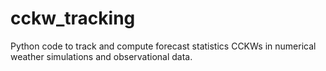 # cckw_tracking
Python code to track and compute forecast statistics CCKWs in numerical weather simulations and observational data. 
